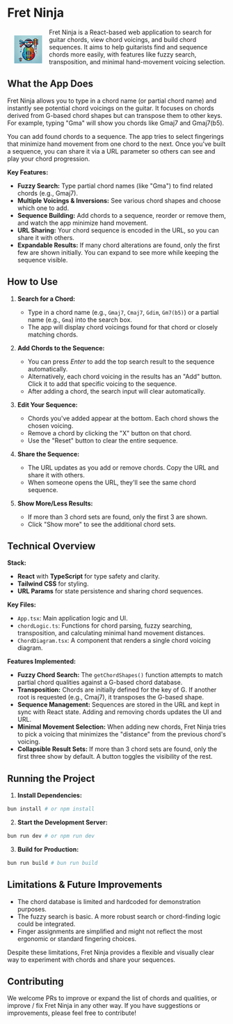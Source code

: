 # Fret Ninja

<img src="public/logo.png" width="64" height="64" alt="Fret Ninja logo, a ninja-like figure with a guitar-shaped torso." style="float: left; margin: 1rem;" />

Fret Ninja is a React-based web application to search for guitar chords, view chord voicings, and build chord sequences. It aims to help guitarists find and sequence chords more easily, with features like fuzzy search, transposition, and minimal hand-movement voicing selection.

## What the App Does

Fret Ninja allows you to type in a chord name (or partial chord name) and instantly see potential chord voicings on the guitar. It focuses on chords derived from G-based chord shapes but can transpose them to other keys. For example, typing "Gma" will show you chords like Gmaj7 and Gmaj7(b5).

You can add found chords to a sequence. The app tries to select fingerings that minimize hand movement from one chord to the next. Once you've built a sequence, you can share it via a URL parameter so others can see and play your chord progression.

**Key Features:**
- **Fuzzy Search:** Type partial chord names (like "Gma") to find related chords (e.g., Gmaj7).
- **Multiple Voicings & Inversions:** See various chord shapes and choose which one to add.
- **Sequence Building:** Add chords to a sequence, reorder or remove them, and watch the app minimize hand movement.
- **URL Sharing:** Your chord sequence is encoded in the URL, so you can share it with others.
- **Expandable Results:** If many chord alterations are found, only the first few are shown initially. You can expand to see more while keeping the sequence visible.

## How to Use

1. **Search for a Chord:**
   - Type in a chord name (e.g., `Gmaj7`, `Cmaj7`, `Gdim`, `Gm7(b5)`) or a partial name (e.g., `Gma`) into the search box.
   - The app will display chord voicings found for that chord or closely matching chords.

2. **Add Chords to the Sequence:**
   - You can press *Enter* to add the top search result to the sequence automatically.
   - Alternatively, each chord voicing in the results has an "Add" button. Click it to add that specific voicing to the sequence.
   - After adding a chord, the search input will clear automatically.

3. **Edit Your Sequence:**
   - Chords you've added appear at the bottom. Each chord shows the chosen voicing.
   - Remove a chord by clicking the "X" button on that chord.
   - Use the "Reset" button to clear the entire sequence.

4. **Share the Sequence:**
   - The URL updates as you add or remove chords. Copy the URL and share it with others.
   - When someone opens the URL, they'll see the same chord sequence.

5. **Show More/Less Results:**
   - If more than 3 chord sets are found, only the first 3 are shown.
   - Click "Show more" to see the additional chord sets.

## Technical Overview

**Stack:**
- **React** with **TypeScript** for type safety and clarity.
- **Tailwind CSS** for styling.
- **URL Params** for state persistence and sharing chord sequences.

**Key Files:**
- `App.tsx`: Main application logic and UI.
- `chordLogic.ts`: Functions for chord parsing, fuzzy searching, transposition, and calculating minimal hand movement distances.
- `ChordDiagram.tsx`: A component that renders a single chord voicing diagram.

**Features Implemented:**
- **Fuzzy Chord Search:** The `getChordShapes()` function attempts to match partial chord qualities against a G-based chord database.
- **Transposition:** Chords are initially defined for the key of G. If another root is requested (e.g., Cmaj7), it transposes the G-based shape.
- **Sequence Management:** Sequences are stored in the URL and kept in sync with React state. Adding and removing chords updates the UI and URL.
- **Minimal Movement Selection:** When adding new chords, Fret Ninja tries to pick a voicing that minimizes the "distance" from the previous chord's voicing.
- **Collapsible Result Sets:** If more than 3 chord sets are found, only the first three show by default. A button toggles the visibility of the rest.

## Running the Project

1. **Install Dependencies:**
```bash
bun install # or npm install
```

2. **Start the Development Server:**
```bash
bun run dev # or npm run dev
```

3. **Build for Production:**
```bash
bun run build # bun run build
```

## Limitations & Future Improvements

- The chord database is limited and hardcoded for demonstration purposes.
- The fuzzy search is basic. A more robust search or chord-finding logic could be integrated.
- Finger assignments are simplified and might not reflect the most ergonomic or standard fingering choices.

Despite these limitations, Fret Ninja provides a flexible and visually clear way to experiment with chords and share your sequences.

## Contributing

We welcome PRs to improve or expand the list of chords and qualities, or improve / fix Fret Ninja in any other way. If you have suggestions or improvements, please feel free to contribute!
